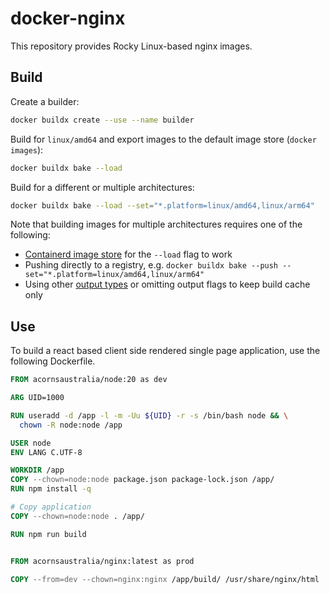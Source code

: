 # docker-nginx

This repository provides Rocky Linux-based nginx images.

## Build

Create a builder:

```bash
docker buildx create --use --name builder
```

Build for `linux/amd64` and export images to the default image store (`docker images`):

```bash
docker buildx bake --load
```

Build for a different or multiple architectures:

```bash
docker buildx bake --load --set="*.platform=linux/amd64,linux/arm64"
```

Note that building images for multiple architectures requires one of the following:

* [Containerd image store](https://docs.docker.com/storage/containerd/) for the `--load` flag to work
* Pushing directly to a registry, e.g. `docker buildx bake --push --set="*.platform=linux/amd64,linux/arm64"`
* Using other [output types](https://docs.docker.com/reference/cli/docker/buildx/build/#output) or omitting output flags to keep build cache only

## Use

To build a react based client side rendered single page application, use the following Dockerfile.

```Dockerfile
FROM acornsaustralia/node:20 as dev

ARG UID=1000

RUN useradd -d /app -l -m -Uu ${UID} -r -s /bin/bash node && \
  chown -R node:node /app

USER node
ENV LANG C.UTF-8

WORKDIR /app
COPY --chown=node:node package.json package-lock.json /app/
RUN npm install -q

# Copy application
COPY --chown=node:node . /app/

RUN npm run build


FROM acornsaustralia/nginx:latest as prod

COPY --from=dev --chown=nginx:nginx /app/build/ /usr/share/nginx/html
```